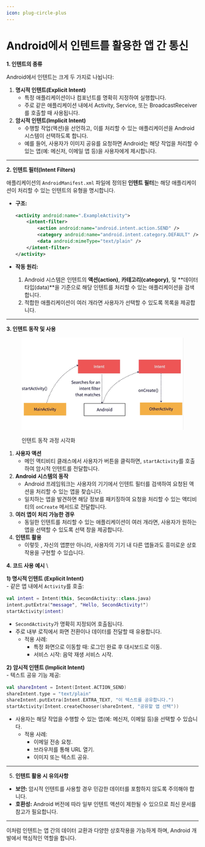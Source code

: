 ```yaml
---
icon: plug-circle-plus
---
```


# Android에서 인텐트를 활용한 앱 간 통신



**1. 인텐트의 종류**

Android에서 인텐트는 크게 두 가지로 나뉩니다:

1. **명시적 인텐트(Explicit Intent)**
   * 특정 애플리케이션이나 컴포넌트를 명확히 지정하여 실행합니다.
   * 주로 같은 애플리케이션 내에서 Activity, Service, 또는 BroadcastReceiver를 호출할 때 사용됩니다.
2. **암시적 인텐트(Implicit Intent)**
   * 수행할 작업(액션)을 선언하고, 이를 처리할 수 있는 애플리케이션을 Android 시스템이 선택하도록 합니다.
   * 예를 들어, 사용자가 이미지 공유를 요청하면 Android는 해당 작업을 처리할 수 있는 앱(예: 메신저, 이메일 앱 등)을 사용자에게 제시합니다.

***

**2. 인텐트 필터(Intent Filters)**

애플리케이션의 `AndroidManifest.xml` 파일에 정의된 **인텐트 필터**는 해당 애플리케이션이 처리할 수 있는 인텐트의 유형을 명시합니다.

*   **구조:**

    ```xml
    <activity android:name=".ExampleActivity">
        <intent-filter>
            <action android:name="android.intent.action.SEND" />
            <category android:name="android.intent.category.DEFAULT" />
            <data android:mimeType="text/plain" />
        </intent-filter>
    </activity>
    ```
* **작동 원리:**
  1. Android 시스템은 인텐트의 **액션(action)**, **카테고리(category)**, 및 \*\*데이터 타입(data)\*\*을 기준으로 해당 인텐트를 처리할 수 있는 애플리케이션을 검색합니다.
  2. 적합한 애플리케이션이 여러 개라면 사용자가 선택할 수 있도록 목록을 제공합니다.

***

**3. 인텐트 동작 및 사용**&#x20;

<figure><img src="../.gitbook/assets/image (2) (1).png" alt=""><figcaption><p>인텐트 동작 과정 시각화</p></figcaption></figure>

1. **사용자 액션**
   * 메인 액티비티 클래스에서 사용자가 버튼을 클릭하면, `startActivity`를 호출하여 암시적 인텐트를 전달합니다.
2. **Android 시스템의 동작**
   * Android 프레임워크는 사용자의 기기에서 인텐트 필터를 검색하여 요청된 액션을 처리할 수 있는 앱을 찾습니다.
   * 일치하는 앱을 발견하면 해당 정보를 패키징하여 요청을 처리할 수 있는 액티비티의 `onCreate` 메서드로 전달합니다.
3. **여러 앱이 처리 가능한 경우**
   * 동일한 인텐트를 처리할 수 있는 애플리케이션이 여러 개라면, 사용자가 원하는 앱을 선택할 수 있도록 선택 창을 제공합니다.
4. **인텐트 활용**
   * 이렇듯 , 자신의 앱뿐만 아니라, 사용자의 기기 내 다른 앱들과도 흥미로운 상호작용을 구현할 수 있습니다.

**4. 코드 사용 예시** \


**1) 명시적 인텐트 (Explicit Intent)**\
\- 같은 앱 내에서 `Activity`를 호출:

```kotlin
val intent = Intent(this, SecondActivity::class.java)
intent.putExtra("message", "Hello, SecondActivity!")
startActivity(intent)
```

* `SecondActivity`가 명확히 지정되어 호출됩니다.
* 주로 내부 로직에서 화면 전환이나 데이터를 전달할 때 유용합니다.
  * 적용 사례:
    * 특정 화면으로 이동할 때: 로그인 완료 후 대시보드로 이동.
    * 서비스 시작: 음악 재생 서비스 시작.

**2) 암시적 인텐트 (Implicit Intent)**\
\- 텍스트 공유 기능 제공:

```kotlin
val shareIntent = Intent(Intent.ACTION_SEND)
shareIntent.type = "text/plain"
shareIntent.putExtra(Intent.EXTRA_TEXT, "이 텍스트를 공유합니다.")
startActivity(Intent.createChooser(shareIntent, "공유할 앱 선택"))
```

* 사용자는 해당 작업을 수행할 수 있는 앱(예: 메신저, 이메일 등)을 선택할 수 있습니다.
  * 적용 사례:
    * 이메일 전송 요청.
    * 브라우저를 통해 URL 열기.
    * 이미지 또는 텍스트 공유.

***

5. **인텐트 활용 시 유의사항**

* **보안:** 암시적 인텐트를 사용할 경우 민감한 데이터를 포함하지 않도록 주의해야 합니다.
* **호환성:** Android 버전에 따라 일부 인텐트 액션이 제한될 수 있으므로 최신 문서를 참고가  필요합니다.

***

이처럼 인텐트는 앱 간의 데이터 교환과 다양한 상호작용을 가능하게 하며, Android 개발에서 핵심적인 역할을 합니다.
